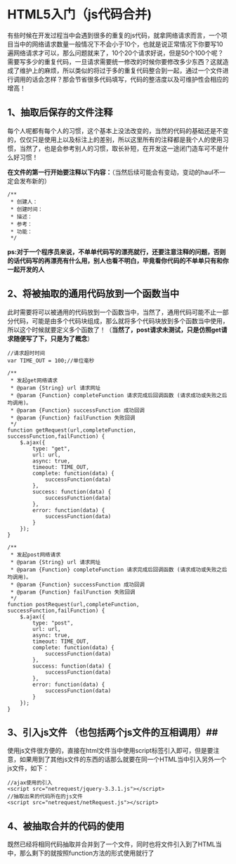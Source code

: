 # HTML5入门（js代码合并) #

   有些时候在开发过程当中会遇到很多的重复的js代码，就拿网络请求而言，一个项目当中的网络请求数量一般情况下不会小于10个，也就是说正常情况下你要写10遍网络请求才可以，那么问题就来了，10个20个请求好说，但是50个100个呢？需要写多少的重复代码，一旦请求需要统一修改的时候你要修改多少东西？这就造成了维护上的麻烦，所以类似的将过于多的重复代码整合到一起，通过一个文件进行调用的话会怎样？那会节省很多代码填写，代码的整洁度以及可维护性会相应的增高！



## 1、抽取后保存的文件注释 ##
   每个人呢都有每个人的习惯，这个基本上没法改变的，当然的代码的基础还是不变的，仅仅只是使用上以及标注上的差别，所以这里所有的注释都是我个人的使用习惯，当然了，也是会参考别人的习惯，取长补短，在开发这一途闭门造车可不是什么好习惯！

**在文件的第一行开始要注释以下内容：**（当然后续可能会有变动，变动的haul不一定会发布新的）
    
    /**
     * 创建人：
     * 创建时间：
     * 描述：
     * 参考：
     * 功能：
     */

   **ps:对于一个程序员来说，不单单代码写的漂亮就行，还要注意注释的问题，否则的话代码写的再漂亮有什么用，别人也看不明白，毕竟看你代码的不单单只有和你一起开发的人**
    
    
    
    
    
## 2、将被抽取的通用代码放到一个函数当中 ##
  
   此时需要将可以被通用的代码放到一个函数当中，当然了，通用代码可能不止一部分代码，可能是由多个代码块组成，那么就将多个代码块放到多个函数当中使用，所以这个时候就要定义多个函数了！（**当然了，post请求未测试，只是仿照get请求随便写了下，只是为了概念**）
    

    //请求超时时间
    var TIME_OUT = 100;//单位毫秒
    
    /**
     * 发起get网络请求
     * @param {String} url 请求网址
     * @param {Function} completeFunction 请求完成后回调函数 (请求成功或失败之后均调用)。
     * @param {Function} successFunction 成功回调
     * @param {Function} failFunction 失败回调
     */
    function getRequest(url,completeFunction, successFunction,failFunction) {
    	$.ajax({
    		type: "get",
    		url: url,
    		async: true,
    		timeout: TIME_OUT,
    		complete: function(data) {
    			successFunction(data)
    		},
    		success: function(data) {
    			successFunction(data)
    		},
    		error: function(data) {
    			successFunction(data)
    		}
    	});
    }

    /**
     * 发起post网络请求
     * @param {String} url 请求网址
     * @param {Function} completeFunction 请求完成后回调函数 (请求成功或失败之后均调用)。
     * @param {Function} successFunction 成功回调
     * @param {Function} failFunction 失败回调
     */
    function postRequest(url,completeFunction, successFunction,failFunction) {
    	$.ajax({
    		type: "post",
    		url: url,
    		async: true,
    		timeout: TIME_OUT,
	    	complete: function(data) {
	    		successFunction(data)
	    	},
	    	success: function(data) {
	    		successFunction(data)
	    	},
	    	error: function(data) {
	    		successFunction(data)
	    	}
	    });
    }



## 3、引入js文件 （也包括两个js文件的互相调用）##

  使用js文件很方便的，直接在html文件当中使用script标签引入即可，但是要注意，如果用到了其他js文件的东西的话那么就要在同一个HTML当中引入另外一个js文件，如下：
    
    //ajax使用的引入
    <script src="netrequest/jquery-3.3.1.js"></script>
    //抽取出来的代码所在的js文件
	<script src="netrequest/netRequest.js"></script>


## 4、被抽取合并的代码的使用 ##

 既然已经将相同代码抽取并合并到了一个文件，同时也将文件引入到了HTML当中，那么剩下的就按照function方法的形式使用就行了